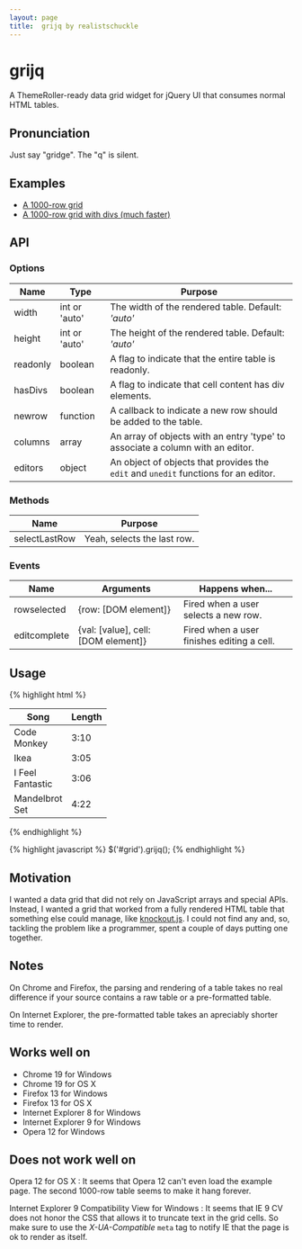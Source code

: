 ```yaml
---
layout: page
title:  grijq by realistschuckle
---
```

# grijq

A ThemeRoller-ready data grid widget for jQuery UI that consumes normal HTML
tables.

## Pronunciation

Just say "gridge". The "q" is silent.

## Examples

* [A 1000-row grid ](examples/lots-of-rows.html)
* [A 1000-row grid with divs (much faster)](examples/lots-of-rows-with-divs.html)

## API

### Options

| Name     | Type          | Purpose                                                                              |
| -------- | ------------- | ------------------------------------------------------------------------------------ |
| width    | int or 'auto' | The width of the rendered table. Default: *'auto'*                                   |
| height   | int or 'auto' | The height of the rendered table. Default: *'auto'*                                  |
| readonly | boolean       | A flag to indicate that the entire table is readonly.                                |
| hasDivs  | boolean       | A flag to indicate that cell content has div elements.                               |
| newrow   | function      | A callback to indicate a new row should be added to the table.                       |
| columns  | array         | An array of objects with an entry 'type' to associate a column with an editor.       |
| editors  | object        | An object of objects that provides the `edit` and `unedit` functions for an editor.  |

### Methods

| Name          | Purpose                     |
| ------------- | --------------------------- |
| selectLastRow | Yeah, selects the last row. |

### Events

| Name         | Arguments                           | Happens when...                            |
| ------------ | ----------------------------------- | ------------------------------------------ |
| rowselected  | {row: [DOM element]}                | Fired when a user selects a new row.       |
| editcomplete | {val: [value], cell: [DOM element]} | Fired when a user finishes editing a cell. |

## Usage

{% highlight html %}
  <table width="100" id="grid">
    <colgroup>
      <col width="55">
      <col width="45">
    </colgroup>
    <thead>
      <tr>
        <th>Song</th>
        <th>Length</th>
      </tr>
    </thead>
    <tbody>
      <tr>
        <td>Code Monkey</td>
        <td>3:10</td>
      </tr>
      <tr>
        <td>Ikea</td>
        <td>3:05</td>
      </tr>
      <tr>
        <td>I Feel Fantastic</td>
        <td>3:06</td>
      </tr>
      <tr>
        <td>Mandelbrot Set</td>
        <td>4:22</td>
      </tr>
    </tbody>
  </table>
{% endhighlight %}

{% highlight javascript %}
  $('#grid').grijq();
{% endhighlight %}

## Motivation

I wanted a data grid that did not rely on JavaScript arrays and special APIs.
Instead, I wanted a grid that worked from a fully rendered HTML table that
something else could manage, like [knockout.js](http://knockoutjs.com). I
could not find any and, so, tackling the problem like a programmer, spent a
couple of days putting one together.

## Notes

On Chrome and Firefox, the parsing and rendering of a table takes no real
difference if your source contains a raw table or a pre-formatted table.

On Internet Explorer, the pre-formatted table takes an apreciably shorter time
to render.

## Works well on

* Chrome 19 for Windows
* Chrome 19 for OS X
* Firefox 13 for Windows
* Firefox 13 for OS X
* Internet Explorer 8 for Windows
* Internet Explorer 9 for Windows
* Opera 12 for Windows

## Does not work well on

Opera 12 for OS X
: It seems that Opera 12 can't even load the example page. The second 1000-row
  table seems to make it hang forever.

Internet Explorer 9 Compatibility View for Windows
: It seems that IE 9 CV does not honor the CSS that allows it to truncate text
  in the grid cells. So make sure to use the *X-UA-Compatible* `meta` tag to
  notify IE that the page is ok to render as itself.
